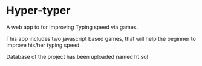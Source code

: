 # Hyper-typer



A web app to for improving Typing speed via games.

This app includes two javascript based games, that will help the beginner to improve his/her typing speed.

Database of the project has been uploaded named ht.sql

